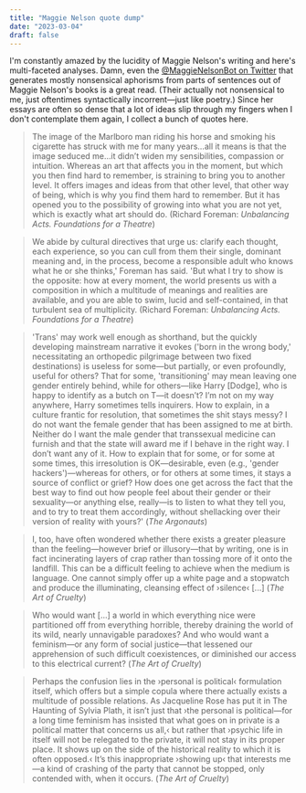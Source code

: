 ```yaml
---
title: "Maggie Nelson quote dump"
date: "2023-03-04"
draft: false
---
```


I'm constantly amazed by the lucidity of Maggie Nelson's writing and here's multi-faceted analyses. Damn, even the [@MaggieNelsonBot on Twitter](https://twitter.com/MaggieNelsonBot) that generates mostly nonsensical aphorisms from parts of sentences out of Maggie Nelson's books is a great read. (Their actually not nonsensical to me, just oftentimes syntactically incorrent—just like poetry.) Since her essays are often so dense that a lot of ideas slip through my fingers when I don't contemplate them again, I collect a bunch of quotes here.

> The image of the Marlboro man riding his horse and smoking his cigarette has struck with me for many years…all it means is that the image seduced me…it didn’t widen my sensibilities, compassion or intuition. Whereas an art that affects you in the moment, but which you then find hard to remember, is straining to bring you to another level. It offers images and ideas from that other level, that other way of being, which is why you find them hard to remember. But it has opened you to the possibility of growing into what you are not yet, which is exactly what art should do. 
(Richard Foreman: *Unbalancing Acts. Foundations for a Theatre*)

> We abide by cultural directives that urge us: clarify each thought, each experience, so you can cull from them their single, dominant meaning and, in the process, become a responsible adult who knows what he or she thinks,' Foreman has said. 'But what I try to show is the opposite: how at every moment, the world presents us with a composition in which a multitude of meanings and realities are available, and you are able to swim, lucid and self-contained, in that turbulent sea of multiplicity.
(Richard Foreman: *Unbalancing Acts. Foundations for a Theatre*)

> 'Trans' may work well enough as shorthand, but the quickly developing mainstream narrative it evokes ('born in the wrong body,' necessitating an orthopedic pilgrimage between two fixed destinations) is useless for some—but partially, or even profoundly, useful for others? That for some, 'transitioning' may mean leaving one gender entirely behind, while for others—like Harry [Dodge], who is happy to identify as a butch on T—it doesn’t? I’m not on my way anywhere, Harry sometimes tells inquirers. How to explain, in a culture frantic for resolution, that sometimes the shit stays messy? I do not want the female gender that has been assigned to me at birth. Neither do I want the male gender that transsexual medicine can furnish and that the state will award me if I behave in the right way. I don’t want any of it. How to explain that for some, or for some at some times, this irresolution is OK—desirable, even (e.g., 'gender hackers')—whereas for others, or for others at some times, it stays a source of conflict or grief? How does one get across the fact that the best way to find out how people feel about their gender or their sexuality—or anything else, really—is to listen to what they tell you, and to try to treat them accordingly, without shellacking over their version of reality with yours?' 
(*The Argonauts*)

> I, too, have often wondered whether there exists a greater pleasure than the feeling—however brief or illusory—that by writing, one is in fact incinerating layers of crap rather than tossing more of it onto the landfill. This can be a difficult feeling to achieve when the medium is language. One cannot simply offer up a white page and a stopwatch and produce the illuminating, cleansing effect of ›silence‹ [...] 
(*The Art of Cruelty*)

> Who would want [...] a world in which everything nice were partitioned off from everything horrible, thereby draining the world of its wild, nearly unnavigable paradoxes? And who would want a feminism—or any form of social justice—that lessened our apprehension of such difficult coexistences, or diminished our access to this electrical current? 
(*The Art of Cruelty*)

> Perhaps the confusion lies in the ›personal is political‹ formulation itself, which offers but a simple copula where there actually exists a multitude of possible relations. As Jacqueline Rose has put it in The Haunting of Sylvia Plath, it isn’t just that ›the personal is political—for a long time feminism has insisted that what goes on in private is a political matter that concerns us all,‹ but rather that ›psychic life in itself will not be relegated to the private, it will not stay in its proper place. It shows up on the side of the historical reality to which it is often opposed.‹ It’s this inappropriate ›showing up‹ that interests me—a kind of crashing of the party that cannot be stopped, only contended with, when it occurs.
(*The Art of Cruelty*)